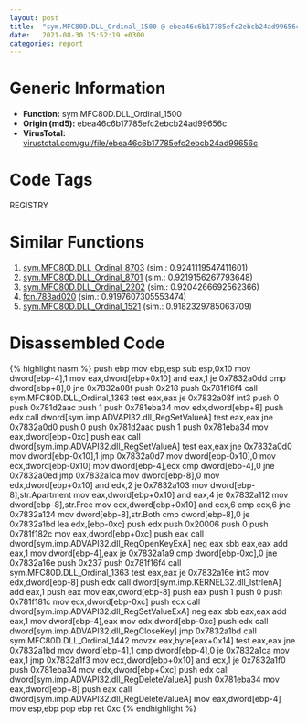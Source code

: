 ```yaml
---
layout: post
title:  "sym.MFC80D.DLL_Ordinal_1500 @ ebea46c6b17785efc2ebcb24ad99656c"
date:   2021-08-30 15:52:19 +0300
categories: report
---
```


# Generic Information
- **Function:** sym.MFC80D.DLL\_Ordinal\_1500
- **Origin (md5):** ebea46c6b17785efc2ebcb24ad99656c
- **VirusTotal:** [virustotal.com/gui/file/ebea46c6b17785efc2ebcb24ad99656c][virustotal_ref]

# Code Tags
<span class="tag" id="REGISTRY">REGISTRY</span>


# Similar Functions

1. [sym.MFC80D.DLL\_Ordinal\_8703][similar_1_ref] (sim.: 0.9241119547411601)
2. [sym.MFC80D.DLL\_Ordinal\_8701][similar_2_ref] (sim.: 0.9219156267793648)
3. [sym.MFC80D.DLL\_Ordinal\_2202][similar_3_ref] (sim.: 0.9204266692562366)
4. [fcn.783ad020][similar_4_ref] (sim.: 0.9197607305553474)
5. [sym.MFC80D.DLL\_Ordinal\_1521][similar_5_ref] (sim.: 0.9182329785063709)


# Disassembled Code

{% highlight nasm %}
push ebp
mov ebp,esp
sub esp,0x10
mov dword[ebp-4],1
mov eax,dword[ebp+0x10]
and eax,1
je 0x7832a0dd
cmp dword[ebp+8],0
jne 0x7832a08f
push 0x218
push 0x781f16f4
call sym.MFC80D.DLL_Ordinal_1363
test eax,eax
je 0x7832a08f
int3 
push 0
push 0x781d2aac
push 1
push 0x781eba34
mov edx,dword[ebp+8]
push edx
call dword[sym.imp.ADVAPI32.dll_RegSetValueA]
test eax,eax
jne 0x7832a0d0
push 0
push 0x781d2aac
push 1
push 0x781eba34
mov eax,dword[ebp+0xc]
push eax
call dword[sym.imp.ADVAPI32.dll_RegSetValueA]
test eax,eax
jne 0x7832a0d0
mov dword[ebp-0x10],1
jmp 0x7832a0d7
mov dword[ebp-0x10],0
mov ecx,dword[ebp-0x10]
mov dword[ebp-4],ecx
cmp dword[ebp-4],0
jne 0x7832a0ed
jmp 0x7832a1ca
mov dword[ebp-8],0
mov edx,dword[ebp+0x10]
and edx,2
je 0x7832a103
mov dword[ebp-8],str.Apartment
mov eax,dword[ebp+0x10]
and eax,4
je 0x7832a112
mov dword[ebp-8],str.Free
mov ecx,dword[ebp+0x10]
and ecx,6
cmp ecx,6
jne 0x7832a124
mov dword[ebp-8],str.Both
cmp dword[ebp-8],0
je 0x7832a1bd
lea edx,[ebp-0xc]
push edx
push 0x20006
push 0
push 0x781f182c
mov eax,dword[ebp+0xc]
push eax
call dword[sym.imp.ADVAPI32.dll_RegOpenKeyExA]
neg eax
sbb eax,eax
add eax,1
mov dword[ebp-4],eax
je 0x7832a1a9
cmp dword[ebp-0xc],0
jne 0x7832a16e
push 0x237
push 0x781f16f4
call sym.MFC80D.DLL_Ordinal_1363
test eax,eax
je 0x7832a16e
int3 
mov edx,dword[ebp-8]
push edx
call dword[sym.imp.KERNEL32.dll_lstrlenA]
add eax,1
push eax
mov eax,dword[ebp-8]
push eax
push 1
push 0
push 0x781f181c
mov ecx,dword[ebp-0xc]
push ecx
call dword[sym.imp.ADVAPI32.dll_RegSetValueExA]
neg eax
sbb eax,eax
add eax,1
mov dword[ebp-4],eax
mov edx,dword[ebp-0xc]
push edx
call dword[sym.imp.ADVAPI32.dll_RegCloseKey]
jmp 0x7832a1bd
call sym.MFC80D.DLL_Ordinal_1442
movzx eax,byte[eax+0x14]
test eax,eax
jne 0x7832a1bd
mov dword[ebp-4],1
cmp dword[ebp-4],0
je 0x7832a1ca
mov eax,1
jmp 0x7832a1f3
mov ecx,dword[ebp+0x10]
and ecx,1
je 0x7832a1f0
push 0x781eba34
mov edx,dword[ebp+0xc]
push edx
call dword[sym.imp.ADVAPI32.dll_RegDeleteValueA]
push 0x781eba34
mov eax,dword[ebp+8]
push eax
call dword[sym.imp.ADVAPI32.dll_RegDeleteValueA]
mov eax,dword[ebp-4]
mov esp,ebp
pop ebp
ret 0xc
{% endhighlight %}


[similar_1_ref]: /report/sym.MFC80D.DLL_Ordinal_8703@ebea46c6b17785efc2ebcb24ad99656c
[similar_2_ref]: /report/sym.MFC80D.DLL_Ordinal_8701@ebea46c6b17785efc2ebcb24ad99656c
[similar_3_ref]: /report/sym.MFC80D.DLL_Ordinal_2202@ebea46c6b17785efc2ebcb24ad99656c
[similar_4_ref]: /report/fcn.783ad020@ebea46c6b17785efc2ebcb24ad99656c
[similar_5_ref]: /report/sym.MFC80D.DLL_Ordinal_1521@ebea46c6b17785efc2ebcb24ad99656c
[virustotal_ref]: https://www.virustotal.com/gui/file/ebea46c6b17785efc2ebcb24ad99656c